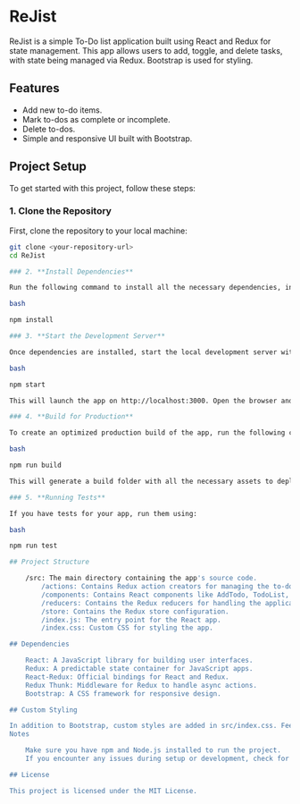 # ReJist

ReJist is a simple To-Do list application built using React and Redux for state management. This app allows users to add, toggle, and delete tasks, with state being managed via Redux. Bootstrap is used for styling.

## Features

- Add new to-do items.
- Mark to-dos as complete or incomplete.
- Delete to-dos.
- Simple and responsive UI built with Bootstrap.

## Project Setup

To get started with this project, follow these steps:

### 1. **Clone the Repository**

First, clone the repository to your local machine:

```bash
git clone <your-repository-url>
cd ReJist

### 2. **Install Dependencies**

Run the following command to install all the necessary dependencies, including React, Redux, React-Redux, Redux Thunk, Bootstrap, and any other required packages:

bash

npm install

### 3. **Start the Development Server**

Once dependencies are installed, start the local development server with:

bash

npm start

This will launch the app on http://localhost:3000. Open the browser and go to this URL to view and interact with the app.

### 4. **Build for Production**

To create an optimized production build of the app, run the following command:

bash

npm run build

This will generate a build folder with all the necessary assets to deploy the app.

### 5. **Running Tests**

If you have tests for your app, run them using:

bash

npm run test

## Project Structure

    /src: The main directory containing the app's source code.
        /actions: Contains Redux action creators for managing the to-do state.
        /components: Contains React components like AddTodo, TodoList, and TodoItem.
        /reducers: Contains the Redux reducers for handling the application state.
        /store: Contains the Redux store configuration.
        /index.js: The entry point for the React app.
        /index.css: Custom CSS for styling the app.

## Dependencies

    React: A JavaScript library for building user interfaces.
    Redux: A predictable state container for JavaScript apps.
    React-Redux: Official bindings for React and Redux.
    Redux Thunk: Middleware for Redux to handle async actions.
    Bootstrap: A CSS framework for responsive design.

## Custom Styling

In addition to Bootstrap, custom styles are added in src/index.css. Feel free to modify the CSS file to further customize the look and feel of the app.
Notes

    Make sure you have npm and Node.js installed to run the project.
    If you encounter any issues during setup or development, check for any errors in the terminal or browser console.

## License

This project is licensed under the MIT License.
